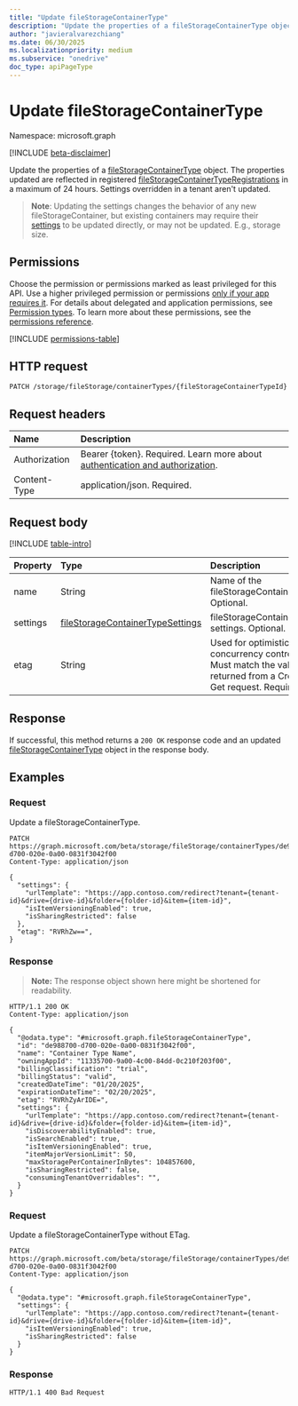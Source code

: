 ```yaml
---
title: "Update fileStorageContainerType"
description: "Update the properties of a fileStorageContainerType object."
author: "javieralvarezchiang"
ms.date: 06/30/2025
ms.localizationpriority: medium
ms.subservice: "onedrive"
doc_type: apiPageType
---
```


# Update fileStorageContainerType

Namespace: microsoft.graph

[!INCLUDE [beta-disclaimer](../../includes/beta-disclaimer.md)]

Update the properties of a [fileStorageContainerType](../resources/filestoragecontainertype.md) object. The properties updated are reflected in 
registered [fileStorageContainerTypeRegistrations](../resources/filestoragecontainertyperegistration.md) in a maximum of 24 hours.
Settings overridden in a tenant aren't updated.

>**Note**: Updating the settings changes the behavior of any new fileStorageContainer, but existing containers may require their [settings](../resources/fileStorageContainer.md) to be updated directly, or may not be updated. E.g., storage size.

## Permissions

Choose the permission or permissions marked as least privileged for this API. Use a higher privileged permission or permissions [only if your app requires it](/graph/permissions-overview#best-practices-for-using-microsoft-graph-permissions). For details about delegated and application permissions, see [Permission types](/graph/permissions-overview#permission-types). To learn more about these permissions, see the [permissions reference](/graph/permissions-reference).

<!-- {
  "blockType": "permissions",
  "name": "filestoragecontainertype-update-permissions"
}
-->
[!INCLUDE [permissions-table](../includes/permissions/filestoragecontainertype-update-permissions.md)]

## HTTP request

<!-- {
  "blockType": "ignored"
}
-->
``` http
PATCH /storage/fileStorage/containerTypes/{fileStorageContainerTypeId}
```

## Request headers

|Name|Description|
|:---|:---|
|Authorization|Bearer {token}. Required. Learn more about [authentication and authorization](/graph/auth/auth-concepts).|
|Content-Type|application/json. Required.|

## Request body

[!INCLUDE [table-intro](../../includes/update-property-table-intro.md)]


|Property|Type|Description|
|:---|:---|:---|
|name|String|Name of the fileStorageContainerType. Optional.|
|settings|[fileStorageContainerTypeSettings](../resources/filestoragecontainertypesettings.md)|fileStorageContainerType settings. Optional.|
|etag|String|Used for optimistic concurrency control. Must match the value returned from a Create or Get request. Required.|



## Response

If successful, this method returns a `200 OK` response code and an updated [fileStorageContainerType](../resources/filestoragecontainertype.md) object in the response body.

## Examples

### Request

Update a fileStorageContainerType.
<!-- {
  "blockType": "request",
  "name": "update_filestoragecontainertype"
}
-->
``` http
PATCH https://graph.microsoft.com/beta/storage/fileStorage/containerTypes/de988700-d700-020e-0a00-0831f3042f00
Content-Type: application/json

{
  "settings": {
    "urlTemplate": "https://app.contoso.com/redirect?tenant={tenant-id}&drive={drive-id}&folder={folder-id}&item={item-id}",
    "isItemVersioningEnabled": true,
    "isSharingRestricted": false
  },
  "etag": "RVRhZw==",
}
```


### Response

>**Note:** The response object shown here might be shortened for readability.
<!-- {
  "blockType": "response",
  "truncated": true,
  "@odata.type": "microsoft.graph.fileStorageContainerType"
}
-->
``` http
HTTP/1.1 200 OK
Content-Type: application/json

{
  "@odata.type": "#microsoft.graph.fileStorageContainerType",
  "id": "de988700-d700-020e-0a00-0831f3042f00",
  "name": "Container Type Name",
  "owningAppId": "11335700-9a00-4c00-84dd-0c210f203f00",
  "billingClassification": "trial",
  "billingStatus": "valid",
  "createdDateTime": "01/20/2025",
  "expirationDateTime": "02/20/2025",
  "etag": "RVRhZyArIDE=",
  "settings": {
    "urlTemplate": "https://app.contoso.com/redirect?tenant={tenant-id}&drive={drive-id}&folder={folder-id}&item={item-id}",
    "isDiscoverabilityEnabled": true,
    "isSearchEnabled": true,
    "isItemVersioningEnabled": true,
    "itemMajorVersionLimit": 50,
    "maxStoragePerContainerInBytes": 104857600,
    "isSharingRestricted": false,
    "consumingTenantOverridables": "",
  }
}
```


### Request

Update a fileStorageContainerType without ETag.
<!-- {
  "blockType": "request",
  "name": "update_filestoragecontainertype"
}
-->
``` http
PATCH https://graph.microsoft.com/beta/storage/fileStorage/containerTypes/de988700-d700-020e-0a00-0831f3042f00
Content-Type: application/json

{
  "@odata.type": "#microsoft.graph.fileStorageContainerType",
  "settings": {
    "urlTemplate": "https://app.contoso.com/redirect?tenant={tenant-id}&drive={drive-id}&folder={folder-id}&item={item-id}",
    "isItemVersioningEnabled": true,
    "isSharingRestricted": false
  }
}
```


### Response

<!-- {
  "blockType": "response",
  "truncated": true
}
-->
``` http
HTTP/1.1 400 Bad Request
```
